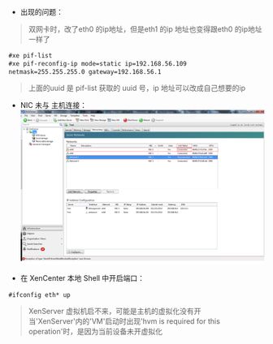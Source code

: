 - 出现的问题：

> 双网卡时，改了eth0 的ip地址，但是eth1 的ip 地址也变得跟eth0 的ip地址一样了

```
#xe pif-list
#xe pif-reconfig-ip mode=static ip=192.168.56.109 netmask=255.255.255.0 gateway=192.168.56.1
```

> 上面的uuid 是 pif-list 获取的 uuid 号，ip 地址可以改成自己想要的ip

- NIC 未与 主机连接：<br>
![](https://github.com/316Team/316-Contest/blob/316Team/image/XenServer_Disconnected.png)<br>

- 在 XenCenter 本地 Shell 中开启端口：

``#ifconfig eth* up``

> XenServer 虚拟机启不来，可能是主机的虚拟化没有开<br>
> 当'XenServer'内的'VM'启动时出现'hvm is required for this operation'时，是因为当前设备未开虚拟化
